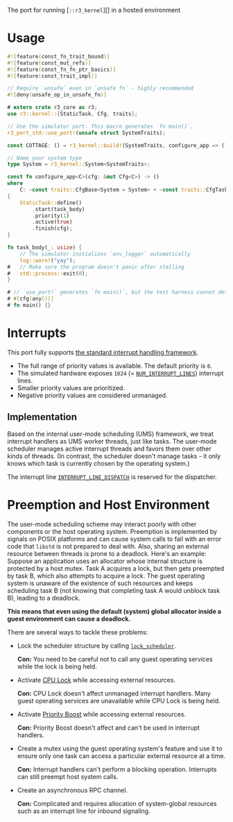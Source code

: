 The port for running [`::r3_kernel`][] in a hosted environment

# Usage

```rust
#![feature(const_fn_trait_bound)]
#![feature(const_mut_refs)]
#![feature(const_fn_fn_ptr_basics)]
#![feature(const_trait_impl)]

// Require `unsafe` even in `unsafe fn` - highly recommended
#![deny(unsafe_op_in_unsafe_fn)]

# extern crate r3_core as r3;
use r3::kernel::{StaticTask, Cfg, traits};

// Use the simulator port. This macro generates `fn main()`.
r3_port_std::use_port!(unsafe struct SystemTraits);

const COTTAGE: () = r3_kernel::build!(SystemTraits, configure_app => ());

// Name your system type
type System = r3_kernel::System<SystemTraits>;

const fn configure_app<C>(cfg: &mut Cfg<C>) -> ()
where
    C: ~const traits::CfgBase<System = System> + ~const traits::CfgTask,
{
    StaticTask::define()
        .start(task_body)
        .priority(1)
        .active(true)
        .finish(cfg);
}

fn task_body(_: usize) {
    // The simulator initializes `env_logger` automatically
    log::warn!("yay");
#   // Make sure the program doesn't panic after stalling
#   std::process::exit(0);
}

# // `use_port!` generates `fn main()`, but the test harness cannot detect that
# #[cfg(any())]
# fn main() {}
```

# Interrupts

This port fully supports [the standard interrupt handling framework].

 - The full range of priority values is available. The default priority is `0`.
 - The simulated hardware exposes `1024` (= [`NUM_INTERRUPT_LINES`]) interrupt
   lines.
 - Smaller priority values are prioritized.
 - Negative priority values are considered unmanaged.

[the standard interrupt handling framework]: r3_core#interrupt-handling-framework
[`NUM_INTERRUPT_LINES`]: crate::NUM_INTERRUPT_LINES

## Implementation

Based on the internal user-mode scheduling (UMS) framework, we treat interrupt handlers as UMS worker threads, just like tasks. The user-mode scheduler manages active interrupt threads and favors them over other kinds of threads. (In contrast, the scheduler doesn't manage tasks - it only knows which task is currently chosen by the operating system.)

The interrupt line [`INTERRUPT_LINE_DISPATCH`] is reserved for the dispatcher.

[`INTERRUPT_LINE_DISPATCH`]: crate::INTERRUPT_LINE_DISPATCH

# Preemption and Host Environment

The user-mode scheduling scheme may interact poorly with other components or the host operating system. Preemption is implemented by signals on POSIX platforms and can cause system calls to fail with an error code that `libstd` is not prepared to deal with. Also, sharing an external resource between threads is prone to a deadlock. Here's an example: Suppose an application uses an allocator whose internal structure is protected by a host mutex. Task A acquires a lock, but then gets preempted by task B, which also attempts to acquire a lock. The guest operating system is unaware of the existence of such resources and keeps scheduling task B (not knowing that completing task A would unblock task B), leading to a deadlock.

**This means that even using the default (system) global allocator inside a guest environment can cause a deadlock.**

There are several ways to tackle these problems:

 - Lock the scheduler structure by calling [`lock_scheduler`].

   **Con:** You need to be careful not to call any guest operating services while the lock is being held.

 - Activate [CPU Lock] while accessing external resources.

   **Con:** CPU Lock doesn't affect unmanaged interrupt handlers. Many guest operating services are unavailable while CPU Lock is being held.

 - Activate [Priority Boost] while accessing external resources.

   **Con:** Priority Boost doesn't affect and can't be used in interrupt handlers.

 - Create a mutex using the guest operating system's feature and use it to ensure only one task can access a particular external resource at a time.

   **Con:** Interrupt handlers can't perform a blocking operation. Interrupts can still preempt host system calls.

 - Create an asynchronous RPC channel.

   **Con:** Complicated and requires allocation of system-global resources such as an interrupt line for inbound signaling.

[`lock_scheduler`]: crate::lock_scheduler
[CPU Lock]: r3_core::kernel::Kernel::acquire_cpu_lock
[Priority Boost]: r3_core::kernel::Kernel::boost_priority
